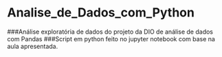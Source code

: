 # Analise_de_Dados_com_Python
###Análise exploratória de dados do projeto da DIO de análise de dados com Pandas
###Script em python feito no jupyter notebook com base na aula apresentada.
